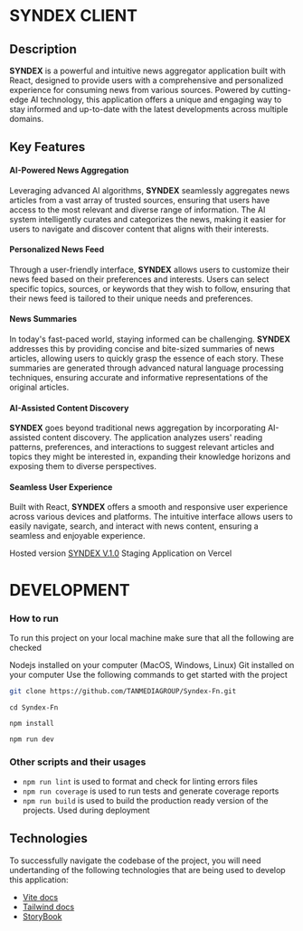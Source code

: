 # SYNDEX CLIENT

## Description

**SYNDEX** is a powerful and intuitive news aggregator application built with React, designed to provide users with a comprehensive and personalized experience for consuming news from various sources. Powered by cutting-edge AI technology, this application offers a unique and engaging way to stay informed and up-to-date with the latest developments across multiple domains.

## Key Features

#### AI-Powered News Aggregation

Leveraging advanced AI algorithms, **SYNDEX** seamlessly aggregates news articles from a vast array of trusted sources, ensuring that users have access to the most relevant and diverse range of information. The AI system intelligently curates and categorizes the news, making it easier for users to navigate and discover content that aligns with their interests.

#### Personalized News Feed

Through a user-friendly interface, **SYNDEX** allows users to customize their news feed based on their preferences and interests. Users can select specific topics, sources, or keywords that they wish to follow, ensuring that their news feed is tailored to their unique needs and preferences.

#### News Summaries

In today's fast-paced world, staying informed can be challenging. **SYNDEX** addresses this by providing concise and bite-sized summaries of news articles, allowing users to quickly grasp the essence of each story. These summaries are generated through advanced natural language processing techniques, ensuring accurate and informative representations of the original articles.

#### AI-Assisted Content Discovery

**SYNDEX** goes beyond traditional news aggregation by incorporating AI-assisted content discovery. The application analyzes users' reading patterns, preferences, and interactions to suggest relevant articles and topics they might be interested in, expanding their knowledge horizons and exposing them to diverse perspectives.

#### Seamless User Experience

Built with React, **SYNDEX** offers a smooth and responsive user experience across various devices and platforms. The intuitive interface allows users to easily navigate, search, and interact with news content, ensuring a seamless and enjoyable experience.

Hosted version
[SYNDEX V.1.0](https://syndex.ai)
Staging Application on Vercel

# DEVELOPMENT

### How to run

To run this project on your local machine make sure that all the following are checked

 Nodejs installed on your computer (MacOS, Windows, Linux)
 Git installed on your computer
Use the following commands to get started with the project
```bash
git clone https://github.com/TANMEDIAGROUP/Syndex-Fn.git
```
```
cd Syndex-Fn
```
```
npm install
```
```
npm run dev
```

### Other scripts and their usages

- `npm run lint` is used to format and check for linting errors files
- `npm run coverage` is used to run tests and generate coverage reports
- `npm run build` is used to build the production ready version of the projects. 
Used during deployment

## Technologies

To successfully navigate the codebase of the project, you will need undertanding 
of the following technologies that are being used to develop this application:
- [Vite docs](https://vitejs.dev/guide/) 
- [Tailwind docs](https://tailwindcss.com/docs/installation)
- [StoryBook](https://storybook.js.org/docs/get-started/install)